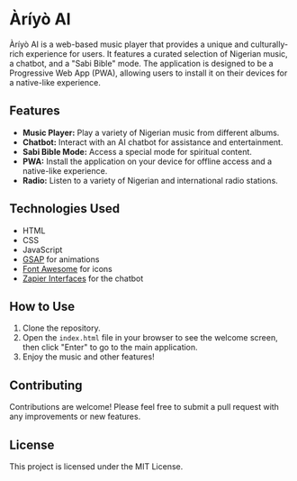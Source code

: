 # Àríyò AI

Àríyò AI is a web-based music player that provides a unique and culturally-rich experience for users. It features a curated selection of Nigerian music, a chatbot, and a "Sabi Bible" mode. The application is designed to be a Progressive Web App (PWA), allowing users to install it on their devices for a native-like experience.

## Features

- **Music Player:** Play a variety of Nigerian music from different albums.
- **Chatbot:** Interact with an AI chatbot for assistance and entertainment.
- **Sabi Bible Mode:** Access a special mode for spiritual content.
- **PWA:** Install the application on your device for offline access and a native-like experience.
- **Radio:** Listen to a variety of Nigerian and international radio stations.

## Technologies Used

- HTML
- CSS
- JavaScript
- [GSAP](https://greensock.com/gsap/) for animations
- [Font Awesome](https://fontawesome.com/) for icons
- [Zapier Interfaces](https://interfaces.zapier.com/) for the chatbot

## How to Use

1. Clone the repository.
2. Open the `index.html` file in your browser to see the welcome screen, then click "Enter" to go to the main application.
3. Enjoy the music and other features!

## Contributing

Contributions are welcome! Please feel free to submit a pull request with any improvements or new features.

## License

This project is licensed under the MIT License.